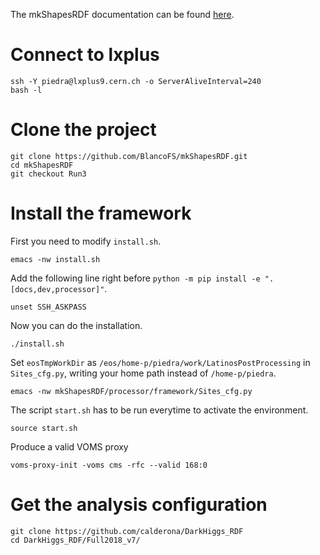The mkShapesRDF documentation can be found [here](https://mkshapesrdf.readthedocs.io/en/latest/).

# Connect to lxplus

    ssh -Y piedra@lxplus9.cern.ch -o ServerAliveInterval=240
    bash -l

# Clone the project

    git clone https://github.com/BlancoFS/mkShapesRDF.git
    cd mkShapesRDF
    git checkout Run3

# Install the framework

First you need to modify `install.sh`.

    emacs -nw install.sh

Add the following line right before `python -m pip install -e ".[docs,dev,processor]"`.

    unset SSH_ASKPASS

Now you can do the installation.

    ./install.sh

Set `eosTmpWorkDir` as `/eos/home-p/piedra/work/LatinosPostProcessing` in `Sites_cfg.py`, writing your home path instead of `/home-p/piedra`.

    emacs -nw mkShapesRDF/processor/framework/Sites_cfg.py

The script `start.sh` has to be run everytime to activate the environment.

    source start.sh

Produce a valid VOMS proxy

    voms-proxy-init -voms cms -rfc --valid 168:0

# Get the analysis configuration

    git clone https://github.com/calderona/DarkHiggs_RDF
    cd DarkHiggs_RDF/Full2018_v7/
    

